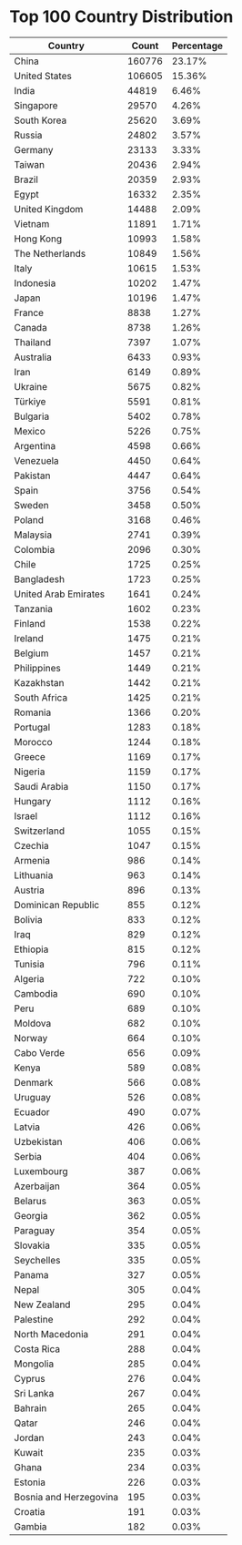 # Top 100 Country Distribution
| Country | Count | Percentage |
|----|----|----|
| China | 160776 | 23.17% |
| United States | 106605 | 15.36% |
| India | 44819 | 6.46% |
| Singapore | 29570 | 4.26% |
| South Korea | 25620 | 3.69% |
| Russia | 24802 | 3.57% |
| Germany | 23133 | 3.33% |
| Taiwan | 20436 | 2.94% |
| Brazil | 20359 | 2.93% |
| Egypt | 16332 | 2.35% |
| United Kingdom | 14488 | 2.09% |
| Vietnam | 11891 | 1.71% |
| Hong Kong | 10993 | 1.58% |
| The Netherlands | 10849 | 1.56% |
| Italy | 10615 | 1.53% |
| Indonesia | 10202 | 1.47% |
| Japan | 10196 | 1.47% |
| France | 8838 | 1.27% |
| Canada | 8738 | 1.26% |
| Thailand | 7397 | 1.07% |
| Australia | 6433 | 0.93% |
| Iran | 6149 | 0.89% |
| Ukraine | 5675 | 0.82% |
| Türkiye | 5591 | 0.81% |
| Bulgaria | 5402 | 0.78% |
| Mexico | 5226 | 0.75% |
| Argentina | 4598 | 0.66% |
| Venezuela | 4450 | 0.64% |
| Pakistan | 4447 | 0.64% |
| Spain | 3756 | 0.54% |
| Sweden | 3458 | 0.50% |
| Poland | 3168 | 0.46% |
| Malaysia | 2741 | 0.39% |
| Colombia | 2096 | 0.30% |
| Chile | 1725 | 0.25% |
| Bangladesh | 1723 | 0.25% |
| United Arab Emirates | 1641 | 0.24% |
| Tanzania | 1602 | 0.23% |
| Finland | 1538 | 0.22% |
| Ireland | 1475 | 0.21% |
| Belgium | 1457 | 0.21% |
| Philippines | 1449 | 0.21% |
| Kazakhstan | 1442 | 0.21% |
| South Africa | 1425 | 0.21% |
| Romania | 1366 | 0.20% |
| Portugal | 1283 | 0.18% |
| Morocco | 1244 | 0.18% |
| Greece | 1169 | 0.17% |
| Nigeria | 1159 | 0.17% |
| Saudi Arabia | 1150 | 0.17% |
| Hungary | 1112 | 0.16% |
| Israel | 1112 | 0.16% |
| Switzerland | 1055 | 0.15% |
| Czechia | 1047 | 0.15% |
| Armenia | 986 | 0.14% |
| Lithuania | 963 | 0.14% |
| Austria | 896 | 0.13% |
| Dominican Republic | 855 | 0.12% |
| Bolivia | 833 | 0.12% |
| Iraq | 829 | 0.12% |
| Ethiopia | 815 | 0.12% |
| Tunisia | 796 | 0.11% |
| Algeria | 722 | 0.10% |
| Cambodia | 690 | 0.10% |
| Peru | 689 | 0.10% |
| Moldova | 682 | 0.10% |
| Norway | 664 | 0.10% |
| Cabo Verde | 656 | 0.09% |
| Kenya | 589 | 0.08% |
| Denmark | 566 | 0.08% |
| Uruguay | 526 | 0.08% |
| Ecuador | 490 | 0.07% |
| Latvia | 426 | 0.06% |
| Uzbekistan | 406 | 0.06% |
| Serbia | 404 | 0.06% |
| Luxembourg | 387 | 0.06% |
| Azerbaijan | 364 | 0.05% |
| Belarus | 363 | 0.05% |
| Georgia | 362 | 0.05% |
| Paraguay | 354 | 0.05% |
| Slovakia | 335 | 0.05% |
| Seychelles | 335 | 0.05% |
| Panama | 327 | 0.05% |
| Nepal | 305 | 0.04% |
| New Zealand | 295 | 0.04% |
| Palestine | 292 | 0.04% |
| North Macedonia | 291 | 0.04% |
| Costa Rica | 288 | 0.04% |
| Mongolia | 285 | 0.04% |
| Cyprus | 276 | 0.04% |
| Sri Lanka | 267 | 0.04% |
| Bahrain | 265 | 0.04% |
| Qatar | 246 | 0.04% |
| Jordan | 243 | 0.04% |
| Kuwait | 235 | 0.03% |
| Ghana | 234 | 0.03% |
| Estonia | 226 | 0.03% |
| Bosnia and Herzegovina | 195 | 0.03% |
| Croatia | 191 | 0.03% |
| Gambia | 182 | 0.03% |
